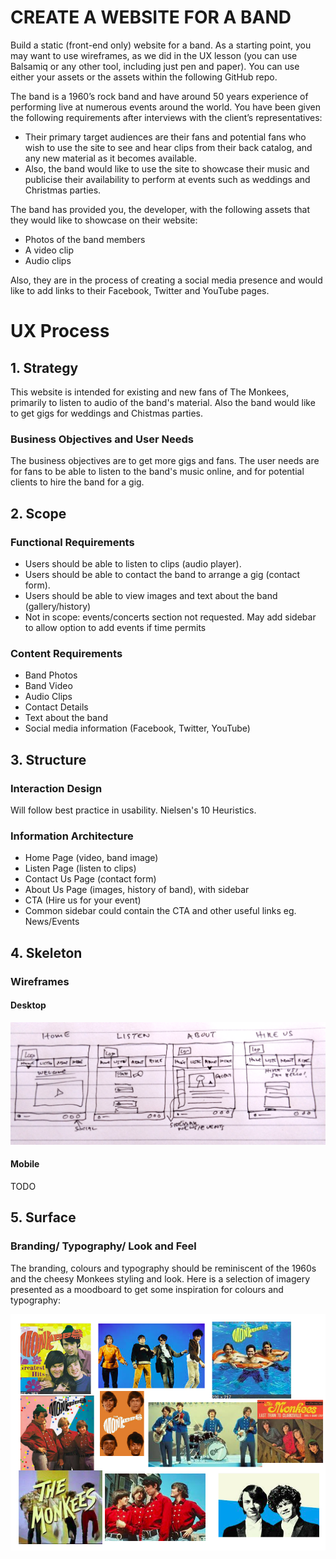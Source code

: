 # CREATE A WEBSITE FOR A BAND


Build a static (front-end only) website for a band. As a starting point, you may want to use wireframes, as we did in the UX lesson (you can use Balsamiq or any other tool, including just pen and paper). You can use either your assets or the assets within the following GitHub repo.

The band is a 1960’s rock band and have around 50 years experience of performing live at numerous events around the world. You have been given the following requirements after interviews with the client’s representatives:
- Their primary target audiences are their fans and potential fans who wish to use the site to see and hear clips from their back catalog, and any new material as it becomes available.
- Also, the band would like to use the site to showcase their music and publicise their availability to perform at events such as weddings and Christmas parties.

The band has provided you, the developer, with the following assets that they would like to showcase on their website:
- Photos of the band members
- A video clip
- Audio clips

Also, they are in the process of creating a social media presence and would like to add links to their Facebook, Twitter and YouTube pages.


# UX Process


## 1. Strategy
This website is intended for existing and new fans of The Monkees, primarily to listen to audio of the band's material. Also the band would like to get gigs for weddings and Chistmas parties.

### Business Objectives and User Needs
The business objectives are to get more gigs and fans. The user needs are for fans to be able to listen to the band's music online, and for potential clients to hire the band for a gig.

## 2. Scope
### Functional Requirements
- Users should be able to listen to clips (audio player).
- Users should be able to contact the band to arrange a gig (contact form).
- Users should be able to view images and text about the band (gallery/history)
- Not in scope: events/concerts section not requested. May add sidebar to allow option to add events if time permits

### Content Requirements
- Band Photos
- Band Video
- Audio Clips
- Contact Details
- Text about the band
- Social media information (Facebook, Twitter, YouTube)

## 3. Structure
### Interaction Design
Will follow best practice in usability. Nielsen's 10 Heuristics.

### Information Architecture
- Home Page (video, band image)
- Listen Page (listen to clips)
- Contact Us Page (contact form)
- About Us Page (images, history of band), with sidebar
- CTA (Hire us for your event)
- Common sidebar could contain the CTA and other useful links eg. News/Events


## 4. Skeleton
### Wireframes

#### Desktop
![Wireframe](wireframes/wireframe.png)

#### Mobile
TODO

## 5. Surface
### Branding/ Typography/ Look and Feel
The branding, colours and typography should be reminiscent of the 1960s and the cheesy Monkees styling and look. Here is a selection of imagery presented as a moodboard to get some inspiration for colours and typography:

![Moodboard](wireframes/monkees-moodboard.png)
